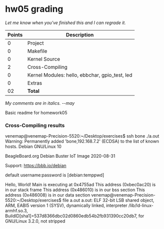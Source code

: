 # hw05 grading

*Let me know when you've finished this and I can regrade it.*

| Points      | Description |
| ----------- | ----------- |
|  0 | Project 
|  0 | Makefile
|  0 | Kernel Source
|  2 | Cross-Compiling
|  0 | Kernel Modules: hello, ebbchar, gpio_test, led
|  0 | Extras
| 02 | **Total**

*My comments are in italics. --may*

Basic readme for homework05

### Cross-Compiling results
venemap@venemap-Precision-5520:~/Desktop/exercises$ ssh bone ./a.out
Warning: Permanently added 'bone,192.168.7.2' (ECDSA) to the list of known hosts.
Debian GNU/Linux 10

BeagleBoard.org Debian Buster IoT Image 2020-08-31

Support: https://bbb.io/debian

default username:password is [debian:temppwd]

Hello, World! Main is executing at 0x4755ad
This address (0xbec0ac20) is in our stack frame
This address (0x486010) is in our bss section
This address (0x486008) is in our data section
venemap@venemap-Precision-5520:~/Desktop/exercises$ file a.out
a.out: ELF 32-bit LSB shared object, ARM, EABI5 version 1 (SYSV), dynamically linked, interpreter /lib/ld-linux-armhf.so.3, BuildID[sha1]=537d8366dbc02d0860edb54b2fb931390cc20db7, for GNU/Linux 3.2.0, not stripped
